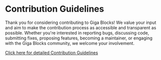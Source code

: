 # Contribution Guidelines

Thank you for considering contributing to Giga Blocks! We value your input and aim to make the contribution process as accessible and transparent as possible. Whether you're interested in reporting bugs, discussing code, submitting fixes, proposing features, becoming a maintainer, or engaging with the Giga Blocks community, we welcome your involvement.

<a href="/versioned_docs/CONTRIBUTING.md">Click here for detailed Contribution Guidelines</a>
